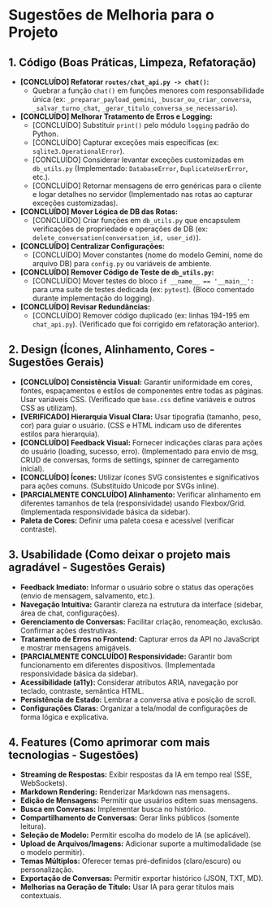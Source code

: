 # Sugestões de Melhoria para o Projeto

## 1. Código (Boas Práticas, Limpeza, Refatoração)

*   **[CONCLUÍDO] Refatorar `routes/chat_api.py -> chat()`:**
    *   Quebrar a função `chat()` em funções menores com responsabilidade única (ex: `_preparar_payload_gemini`, `_buscar_ou_criar_conversa`, `_salvar_turno_chat`, `_gerar_titulo_conversa_se_necessario`).
*   **[CONCLUÍDO] Melhorar Tratamento de Erros e Logging:**
    *   [CONCLUÍDO] Substituir `print()` pelo módulo `logging` padrão do Python.
    *   [CONCLUÍDO] Capturar exceções mais específicas (ex: `sqlite3.OperationalError`).
    *   [CONCLUÍDO] Considerar levantar exceções customizadas em `db_utils.py` (Implementado: `DatabaseError`, `DuplicateUserError`, etc.).
    *   [CONCLUÍDO] Retornar mensagens de erro genéricas para o cliente e logar detalhes no servidor (Implementado nas rotas ao capturar exceções customizadas).
*   **[CONCLUÍDO] Mover Lógica de DB das Rotas:**
    *   [CONCLUÍDO] Criar funções em `db_utils.py` que encapsulem verificações de propriedade e operações de DB (ex: `delete_conversation(conversation_id, user_id)`).
*   **[CONCLUÍDO] Centralizar Configurações:**
    *   [CONCLUÍDO] Mover constantes (nome do modelo Gemini, nome do arquivo DB) para `config.py` ou variáveis de ambiente.
*   **[CONCLUÍDO] Remover Código de Teste de `db_utils.py`:**
    *   [CONCLUÍDO] Mover testes do bloco `if __name__ == '__main__':` para uma suíte de testes dedicada (ex: `pytest`). (Bloco comentado durante implementação do logging).
*   **[CONCLUÍDO] Revisar Redundâncias:**
    *   [CONCLUÍDO] Remover código duplicado (ex: linhas 194-195 em `chat_api.py`). (Verificado que foi corrigido em refatoração anterior).

## 2. Design (Ícones, Alinhamento, Cores - Sugestões Gerais)

*   **[CONCLUÍDO] Consistência Visual:** Garantir uniformidade em cores, fontes, espaçamentos e estilos de componentes entre todas as páginas. Usar variáveis CSS. (Verificado que `base.css` define variáveis e outros CSS as utilizam).
*   **[VERIFICADO] Hierarquia Visual Clara:** Usar tipografia (tamanho, peso, cor) para guiar o usuário. (CSS e HTML indicam uso de diferentes estilos para hierarquia).
*   **[CONCLUÍDO] Feedback Visual:** Fornecer indicações claras para ações do usuário (loading, sucesso, erro). (Implementado para envio de msg, CRUD de conversas, forms de settings, spinner de carregamento inicial).
*   **[CONCLUÍDO] Ícones:** Utilizar ícones SVG consistentes e significativos para ações comuns. (Substituído Unicode por SVGs inline).
*   **[PARCIALMENTE CONCLUÍDO] Alinhamento:** Verificar alinhamento em diferentes tamanhos de tela (responsividade) usando Flexbox/Grid. (Implementada responsividade básica da sidebar).
*   **Paleta de Cores:** Definir uma paleta coesa e acessível (verificar contraste).

## 3. Usabilidade (Como deixar o projeto mais agradável - Sugestões Gerais)

*   **Feedback Imediato:** Informar o usuário sobre o status das operações (envio de mensagem, salvamento, etc.).
*   **Navegação Intuitiva:** Garantir clareza na estrutura da interface (sidebar, área de chat, configurações).
*   **Gerenciamento de Conversas:** Facilitar criação, renomeação, exclusão. Confirmar ações destrutivas.
*   **Tratamento de Erros no Frontend:** Capturar erros da API no JavaScript e mostrar mensagens amigáveis.
*   **[PARCIALMENTE CONCLUÍDO] Responsividade:** Garantir bom funcionamento em diferentes dispositivos. (Implementada responsividade básica da sidebar).
*   **Acessibilidade (a11y):** Considerar atributos ARIA, navegação por teclado, contraste, semântica HTML.
*   **Persistência de Estado:** Lembrar a conversa ativa e posição de scroll.
*   **Configurações Claras:** Organizar a tela/modal de configurações de forma lógica e explicativa.

## 4. Features (Como aprimorar com mais tecnologias - Sugestões)

*   **Streaming de Respostas:** Exibir respostas da IA em tempo real (SSE, WebSockets).
*   **Markdown Rendering:** Renderizar Markdown nas mensagens.
*   **Edição de Mensagens:** Permitir que usuários editem suas mensagens.
*   **Busca em Conversas:** Implementar busca no histórico.
*   **Compartilhamento de Conversas:** Gerar links públicos (somente leitura).
*   **Seleção de Modelo:** Permitir escolha do modelo de IA (se aplicável).
*   **Upload de Arquivos/Imagens:** Adicionar suporte a multimodalidade (se o modelo permitir).
*   **Temas Múltiplos:** Oferecer temas pré-definidos (claro/escuro) ou personalização.
*   **Exportação de Conversas:** Permitir exportar histórico (JSON, TXT, MD).
*   **Melhorias na Geração de Título:** Usar IA para gerar títulos mais contextuais.